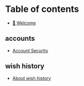 # Table of contents

* [👋 Welcome](README.md)

## accounts

* [Account Security](accounts/account-security.md)

## wish history

* [About wish history](wish-history/about-wish-history.md)
